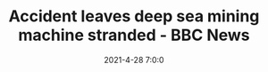 ---
"title": "Accident leaves deep sea mining machine stranded - BBC News"
"date": "2021-4-28 7:0:0"
"feed_name": "GOOGLENEWSMINING"
"feed_website": "https://news.google.com/search?q=mining%2Bincident&hl=en-US&gl=US&ceid=US:en"
"feed_rss": "https://news.google.com/rss/search?q=mining%2Bincident&hl=en-US&gl=US&ceid=US:en"
"link": "https://www.bbc.co.uk/news/science-environment-56921773"
"file": "_posts/2021-1-1-0a0f963db7ee13bbfa47a16a41ccf73c9e68a7b5.md"
"accident": "0"
"drilling": "0"
---